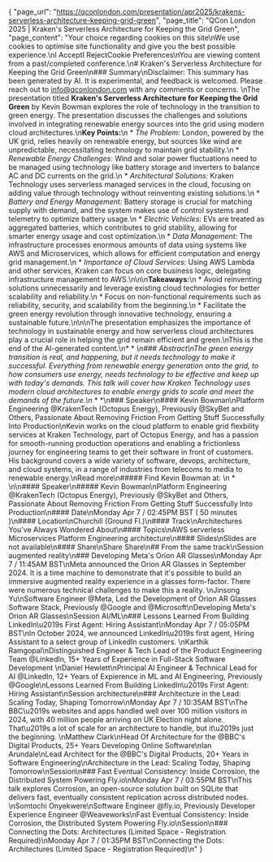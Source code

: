 {
    "page_url": "https://qconlondon.com/presentation/apr2025/krakens-serverless-architecture-keeping-grid-green",
    "page_title": "QCon London 2025 | Kraken's Serverless Architecture for Keeping the Grid Green",
    "page_content": "Your choice regarding cookies on this site\nWe use cookies to optimise site functionality and give you the best possible experience.\nI AcceptI RejectCookie Preferences\nYou are viewing content from a past/completed conference.\n# Kraken's Serverless Architecture for Keeping the Grid Green\n### Summary\nDisclaimer: This summary has been generated by AI. It is experimental, and feedback is welcomed. Please reach out to info@qconlondon.com with any comments or concerns. \nThe presentation titled **Kraken's Serverless Architecture for Keeping the Grid Green** by Kevin Bowman explores the role of technology in the transition to green energy. The presentation discusses the challenges and solutions involved in integrating renewable energy sources into the grid using modern cloud architectures.\n**Key Points:**\n  * _The Problem:_ London, powered by the UK grid, relies heavily on renewable energy, but sources like wind are unpredictable, necessitating technology to maintain grid stability.\n  * _Renewable Energy Challenges:_ Wind and solar power fluctuations need to be managed using technology like battery storage and inverters to balance AC and DC currents on the grid.\n  * _Architectural Solutions:_ Kraken Technology uses serverless managed services in the cloud, focusing on adding value through technology without reinventing existing solutions.\n  * _Battery and Energy Management:_ Battery storage is crucial for matching supply with demand, and the system makes use of control systems and telemetry to optimize battery usage.\n  * _Electric Vehicles:_ EVs are treated as aggregated batteries, which contributes to grid stability, allowing for smarter energy usage and cost optimization.\n  * _Data Management:_ The infrastructure processes enormous amounts of data using systems like AWS and Microservices, which allows for efficient computation and energy grid management.\n  * _Importance of Cloud Services:_ Using AWS Lambda and other services, Kraken can focus on core business logic, delegating infrastructure management to AWS.\n\n\n**Takeaways:**\n  * Avoid reinventing solutions unnecessarily and leverage existing cloud technologies for better scalability and reliability.\n  * Focus on non-functional requirements such as reliability, security, and scalability from the beginning.\n  * Facilitate the green energy revolution through innovative technology, ensuring a sustainable future.\n\n\nThe presentation emphasizes the importance of technology in sustainable energy and how serverless cloud architectures play a crucial role in helping the grid remain efficient and green.\nThis is the end of the AI-generated content.\n* * *\n### Abstract\nThe green energy transition is real, and happening, but it needs technology to make it successful. Everything from renewable energy generation onto the grid, to how consumers use energy, needs technology to be effective and keep up with today's demands. This talk will cover how Kraken Technology uses modern cloud architectures to enable energy grids to scale and meet the demands of the future.\n* * *\n### Speaker\n#### Kevin Bowman\nPlatform Engineering @KrakenTech (Octopus Energy), Previously @SkyBet and Others, Passionate About Removing Friction From Getting Stuff Successfully Into Production\nKevin works on the cloud platform to enable grid flexbility services at Kraken Technology, part of Octopus Energy, and has a passion for smooth-running production operations and enabling a frictionless journey for engineering teams to get their software in front of customers. His background covers a wide variety of software, devops, architecture, and cloud systems, in a range of industries from telecoms to media to renewable energy.\nRead more\n#####  Find Kevin Bowman at: \n  * \n\n#### Speaker\n##### Kevin Bowman\nPlatform Engineering @KrakenTech (Octopus Energy), Previously @SkyBet and Others, Passionate About Removing Friction From Getting Stuff Successfully Into Production\n#### Date\nMonday Apr 7 / 02:45PM BST ( 50 minutes )\n#### Location\nChurchill (Ground Fl.)\n#### Track\nArchitectures You've Always Wondered About\n#### Topics\nAWS serverless Microservices Platform Engineering architecture\n#### Slides\nSlides are not available\n#### Share\nShare Share\n## From the same track\nSession augmented reality\n### Developing Meta's Orion AR Glasses\nMonday Apr 7 / 11:45AM BST\nMeta announced the Orion AR Glasses in September 2024. It is a time machine to demonstrate that it's possible to build an immersive augmented reality experience in a glasses form-factor. There were numerous technical challenges to make this a reality. \nJinsong Yu\nSoftware Engineer @Meta, Led the Development of Orion AR Glasses Software Stack, Previously @Google and @Microsoft\nDeveloping Meta's Orion AR Glasses\nSession AI/ML\n### Lessons Learned From Building LinkedIn\u2019s First Agent: Hiring Assistant\nMonday Apr 7 / 05:05PM BST\nIn October 2024, we announced LinkedIn\u2019s first agent, Hiring Assistant to a select group of LinkedIn customers. \nKarthik Ramgopal\nDistinguished Engineer & Tech Lead of the Product Engineering Team @LinkedIn, 15+ Years of Experience in Full-Stack Software Development \nDaniel Hewlett\nPrincipal AI Engineer & Technical Lead for AI @LinkedIn, 12+ Years of Expierence in ML and AI Engineering, Previously @Google\nLessons Learned From Building LinkedIn\u2019s First Agent: Hiring Assistant\nSession architecture\n### Architecture in the Lead: Scaling Today, Shaping Tomorrow\nMonday Apr 7 / 10:35AM BST\nThe BBC\u2019s websites and apps handled well over 100 million visitors in 2024, with 40 million people arriving on UK Election night alone. That\u2019s a lot of scale for an architecture to handle, but it\u2019s just the beginning. \nMatthew Clark\nHead Of Architecture for the @BBC's Digital Products, 25+ Years Developing Online Software\nIan Arundale\nLead Architect for the @BBC's Digital Products, 20+ Years in Software Engineering\nArchitecture in the Lead: Scaling Today, Shaping Tomorrow\nSession\n### Fast Eventual Consistency: Inside Corrosion, the Distributed System Powering Fly.io\nMonday Apr 7 / 03:55PM BST\nThis talk explores Corrosion, an open-source solution built on SQLite that delivers fast, eventually consistent replication across distributed nodes. \nSomtochi Onyekwere\nSoftware Engineer @fly.io, Previously Developer Experience Engineer @Weaveworks\nFast Eventual Consistency: Inside Corrosion, the Distributed System Powering Fly.io\nSession\n### Connecting the Dots: Architectures (Limited Space - Registration Required)\nMonday Apr 7 / 01:35PM BST\nConnecting the Dots: Architectures (Limited Space - Registration Required)\n"
}